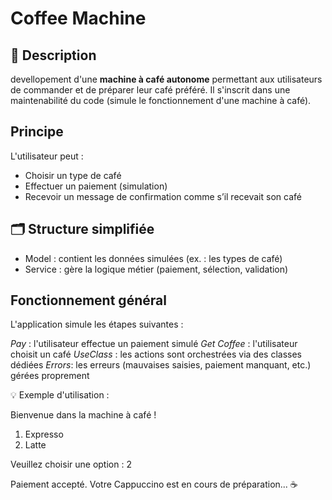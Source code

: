 # Coffee Machine 

## 📝 Description
devellopement d'une **machine à café autonome** permettant aux utilisateurs de commander et de préparer leur café préféré. Il s'inscrit dans une maintenabilité du code (simule le fonctionnement d'une machine à café).

## Principe

L'utilisateur peut :
- Choisir un type de café
- Effectuer un paiement (simulation)
- Recevoir un message de confirmation comme s’il recevait son café

## 🗂️ Structure simplifiée

- Model : contient les données simulées (ex. : les types de café)
- Service : gère la logique métier (paiement, sélection, validation)

## Fonctionnement général

L'application simule les étapes suivantes :

*Pay* : l'utilisateur effectue un paiement simulé
*Get Coffee* : l'utilisateur choisit un café
*UseClass* : les actions sont orchestrées via des classes dédiées
*Errors*: les erreurs (mauvaises saisies, paiement manquant, etc.) gérées proprement

💡 Exemple d'utilisation :

Bienvenue dans la machine à café !
1. Expresso
2. Latte

Veuillez choisir une option : 2

Paiement accepté.
Votre Cappuccino est en cours de préparation... ☕

